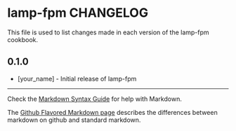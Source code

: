 lamp-fpm CHANGELOG
==================

This file is used to list changes made in each version of the lamp-fpm cookbook.

0.1.0
-----
- [your_name] - Initial release of lamp-fpm

- - -
Check the [Markdown Syntax Guide](http://daringfireball.net/projects/markdown/syntax) for help with Markdown.

The [Github Flavored Markdown page](http://github.github.com/github-flavored-markdown/) describes the differences between markdown on github and standard markdown.
